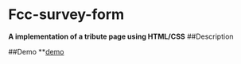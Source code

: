 # Fcc-survey-form
**A implementation of a tribute page using HTML/CSS**
##Description

##Demo
**[demo](https://rawcdn.githack.com/Amir9eng/fcc-tributepage/346d366d11f515515dc7bf480250becfd3f8c837/index.html)
